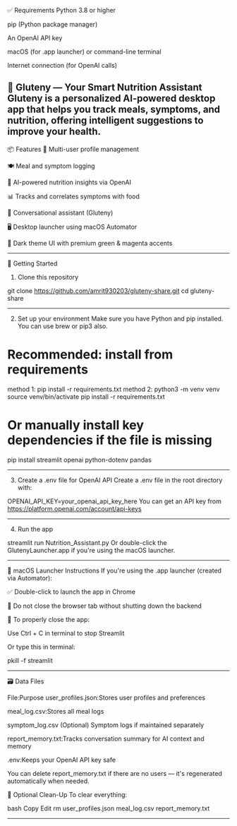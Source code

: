 ✅ Requirements
Python 3.8 or higher

pip (Python package manager)

An OpenAI API key

macOS (for .app launcher) or command-line terminal

Internet connection (for OpenAI calls)




🥗 Gluteny — Your Smart Nutrition Assistant
Gluteny is a personalized AI-powered desktop app that helps you track meals, symptoms, and nutrition, offering intelligent suggestions to improve your health.
---------------------------------------------------------------------------------------------------------------------------------------------------------------------------------------------------------------------------------

📦 Features
👤 Multi-user profile management

🍽️ Meal and symptom logging

🧠 AI-powered nutrition insights via OpenAI

📊 Tracks and correlates symptoms with food

💬 Conversational assistant (Gluteny)

🖥️ Desktop launcher using macOS Automator

🌙 Dark theme UI with premium green & magenta accents

---------------------------------------------------------------------------------------------------------------------------------------------------------------------------------------------------------------------------------

🚀 Getting Started
1. Clone this repository

git clone https://github.com/amrit930203/gluteny-share.git
cd gluteny-share


---------------------------------------------------------------------------------------------------------------------------------------------------------------------------------------------------------------------------------


2. Set up your environment
Make sure you have Python and pip installed. You can use brew or pip3 also.

# Recommended: install from requirements
method 1: pip install -r requirements.txt
method 2: python3 -m venv venv
source venv/bin/activate
pip install -r requirements.txt

# Or manually install key dependencies if the file is missing
pip install streamlit openai python-dotenv pandas




---------------------------------------------------------------------------------------------------------------------------------------------------------------------------------------------------------------------------------


3. Create a .env file for OpenAI API
Create a .env file in the root directory with:


OPENAI_API_KEY=your_openai_api_key_here
You can get an API key from https://platform.openai.com/account/api-keys


---------------------------------------------------------------------------------------------------------------------------------------------------------------------------------------------------------------------------------


4. Run the app

streamlit run Nutrition_Assistant.py
Or double-click the GlutenyLauncher.app if you're using the macOS launcher.


---------------------------------------------------------------------------------------------------------------------------------------------------------------------------------------------------------------------------------


🍎 macOS Launcher Instructions
If you're using the .app launcher (created via Automator):

✅ Double-click to launch the app in Chrome

🚫 Do not close the browser tab without shutting down the backend

🛑 To properly close the app:

Use Ctrl + C in terminal to stop Streamlit

Or type this in terminal:


pkill -f streamlit

---------------------------------------------------------------------------------------------------------------------------------------------------------------------------------------------------------------------------------


🗃️ Data Files

File:Purpose
user_profiles.json:Stores user profiles and preferences

meal_log.csv:Stores all meal logs

symptom_log.csv	(Optional) Symptom logs if maintained separately

report_memory.txt:Tracks conversation summary for AI context and memory

.env:Keeps your OpenAI API key safe

You can delete report_memory.txt if there are no users — it's regenerated automatically when needed.


🧹 Optional Clean-Up
To clear everything:

bash
Copy
Edit
rm user_profiles.json meal_log.csv report_memory.txt



---------------------------------------------------------------------------------------------------------------------------------------------------------------------------------------------------------------------------------

